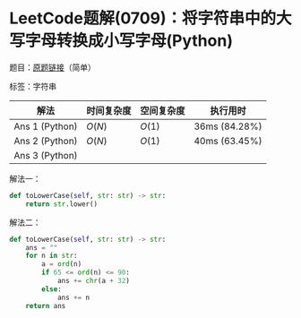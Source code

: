 # LeetCode题解(0709)：将字符串中的大写字母转换成小写字母(Python)

题目：[原题链接](https://leetcode-cn.com/problems/to-lower-case/)（简单）

标签：字符串

| 解法           | 时间复杂度 | 空间复杂度 | 执行用时      |
| -------------- | ---------- | ---------- | ------------- |
| Ans 1 (Python) | $O(N)$     | $O(1)$     | 36ms (84.28%) |
| Ans 2 (Python) | $O(N)$     | $O(1)$     | 40ms (63.45%) |
| Ans 3 (Python) |            |            |               |

解法一：

```python
def toLowerCase(self, str: str) -> str:
    return str.lower()
```

解法二：

```python
def toLowerCase(self, str: str) -> str:
    ans = ""
    for n in str:
        a = ord(n)
        if 65 <= ord(n) <= 90:
            ans += chr(a + 32)
        else:
            ans += n
    return ans
```
